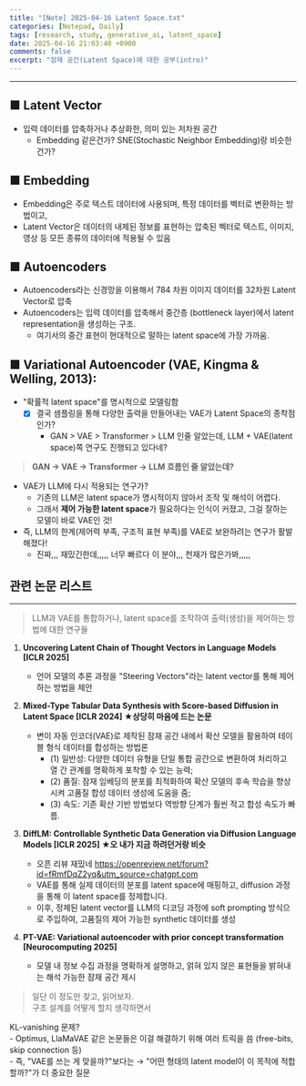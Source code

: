 ```yaml
---
title: "[Note] 2025-04-16 Latent Space.txt"
categories: [Notepad, Daily]
tags: [research, study, generative_ai, latent_space]
date: 2025-04-16 21:03:40 +0900
comments: false
excerpt: "잠재 공간(Latent Space)에 대한 공부(intro)"
--- 
```

---

## ■ Latent Vector
- 입력 데이터를 압축하거나 추상화한, 의미 있는 저차원 공간
	- Embedding 같은건가? SNE(Stochastic Neighbor Embedding)랑 비슷한건가?


## ■ Embedding
- Embedding은 주로 텍스트 데이터에 사용되며, 특정 데이터를 벡터로 변환하는 방법이고, 
- Latent Vector은 데이터의 내제된 정보를 표현하는 압축된 벡터로 텍스트, 이미지, 영상 등 모든 종류의 데이터에 적용될 수 있음


## ■ Autoencoders
- Autoencoders라는 신경망을 이용해서 784 차원 이미지 데이터를 32차원 Latent Vector로 압축
- Autoencoders는 입력 데이터를 압축해서 중간층 (bottleneck layer)에서 latent representation을 생성하는 구조. 
	- 여기서의 중간 표현이 현대적으로 말하는 latent space에 가장 가까움.


## ■ Variational Autoencoder (VAE, Kingma & Welling, 2013):
- "확률적 latent space"를 명시적으로 모델링함
	- [x] 결국	샘플링을 통해 다양한 출력을 만들어내는 VAE가 Latent Space의 종착점인가?
		- GAN > VAE > Transformer > LLM 인줄 알았는데, LLM + VAE(latent space)쪽 연구도 진행되고 있다네?

> **GAN → VAE → Transformer → LLM 흐름인 줄 알았는데?**
- VAE가 LLM에 다시 적용되는 연구가?
	- 기존의 LLM은 latent space가 명시적이지 않아서 조작 및 해석이 어렵다. 
	- 그래서 **제어 가능한 latent space**가 필요하다는 인식이 커졌고, 그걸 잘하는 모델이 바로 VAE인 것!
- 즉, LLM의 한계(제어력 부족, 구조적 표현 부족)를 VAE로 보완하려는 연구가 활발해졌다!
	- 진짜,,, 재밌긴한데,,,,, 너무 빠르다 이 분야,,, 천재가 많은가봐,,,,,


## 관련 논문 리스트
---
> LLM과 VAE를 통합하거나, latent space를 조작하여 출력(생성)을 제어하는 방법에 대한 연구들

1. **Uncovering Latent Chain of Thought Vectors in Language Models [ICLR 2025]**
	- 언어 모델의 추론 과정을 "Steering Vectors"라는 latent vector를 통해 제어하는 방법을 제안

2. **Mixed-Type Tabular Data Synthesis with Score-based Diffusion in Latent Space [ICLR 2024] ★상당히 마음에 드는 논문**
	- 변이 자동 인코더(VAE)로 제작된 잠재 공간 내에서 확산 모델을 활용하여 테이블 형식 데이터를 합성하는 방법론
		- (1) 일반성: 다양한 데이터 유형을 단일 통합 공간으로 변환하여 처리하고 열 간 관계를 명확하게 포착할 수 있는 능력; 
		- (2) 품질: 잠재 임베딩의 분포를 최적화하여 확산 모델의 후속 학습을 향상시켜 고품질 합성 데이터 생성에 도움을 줌; 
		- (3) 속도: 기존 확산 기반 방법보다 역방향 단계가 훨씬 적고 합성 속도가 빠름.

3. **DiffLM: Controllable Synthetic Data Generation via Diffusion Language Models [ICLR 2025] ★오 내가 지금 하려던거랑 비슷**
	- 오픈 리뷰 재밌네 <https://openreview.net/forum?id=fRmfDqZ2yq&utm_source=chatgpt.com>
	- VAE를 통해 실제 데이터의 분포를 latent space에 매핑하고, diffusion 과정을 통해 이 latent space를 정제합니다.
	- 이후, 정제된 latent vector를 LLM의 디코딩 과정에 soft prompting 방식으로 주입하여, 고품질의 제어 가능한 synthetic 데이터를 생성

4. **PT-VAE: Variational autoencoder with prior concept transformation [Neurocomputing 2025]**
	- 모델 내 정보 수집 과정을 명확하게 설명하고, 얽혀 있지 않은 표현들을 밝혀내는 해석 가능한 잠재 공간 제시


> 일단 이 정도만 찾고, 읽어보자.  
	구조 설계를 어떻게 할지 생각하면서


<div class="tip-box tip-blue">
	<i class="fas fa-lightbulb tip-icon"></i>
  	KL-vanishing 문제? <br>
	- Optimus, LlaMaVAE 같은 논문들은 이걸 해결하기 위해 여러 트릭을 씀 (free-bits, skip connection 등)<br>
	- 즉, "VAE를 쓰는 게 맞을까?"보다는 → "어떤 형태의 latent model이 이 목적에 적합할까?"가 더 중요한 질문
</div>






